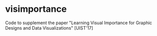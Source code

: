 # visimportance
Code to supplement the paper "Learning Visual Importance for Graphic Designs and Data Visualizations" [UIST'17]
